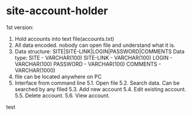 # site-account-holder

1st version:
1. Hold accounts into text file(accounts.txt)
2. All data encoded. nobody can open file and understand what it is.
3. Data structure:
SITE|SITE-LINK|LOGIN|PASSWORD|COMMENTS
Data type:
SITE - VARCHAR(100)
SITE-LINK - VARCHAR(100)
LOGIN - VARCHAR(100)
PASSWORD - VARCHAR(100)
COMMENTS - VARCHAR(1000)
4. file can be located anywhere on PC
5. Interface from command line
5.1. Open file
5.2. Search data. Can be searched by any filed
5.3. Add new account
5.4. Edit existing account.
5.5. Delete account.
5.6. View account.

test